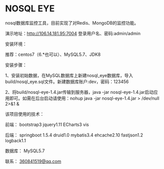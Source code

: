 # NOSQL EYE
nosql数据库监控工具，目前实现了对Redis、MongoDB的监控功能。

演示地址：http://106.14.181.95:7004 登录用户名、密码:admin/admin

安装环境：

推荐：centos7（6.*也可以）、MySQL5.7、JDK8

安装步骤：

1、安装初始数据，在MySQL数据库上新建nosql_eye数据库，导入build/nosql_eye.sql文件。新建数据库账户:dev，密码：123456

2、将build/nosql-eye-1.4.jar传输到服务器，java -jar nosql-eye-1.4.jar启动应用即可。如需在后台启动请使用：nohup java -jar nosql-eye-1.4.jar > /dev/null 2>&1 &

该项目使用的技术：

前端：
bootstrap3
jquery1.11
ECharts3
vis

后端：
springboot 1.5.4
druid1.0
mybatis3.4
ehcache2.10
fastjson1.2
logback1.1

数据库：
MySQL5.7


联系：
360841519@qq.com
